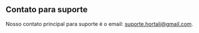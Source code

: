 ## Contato para suporte

Nosso contato principal para suporte é o email: [suporte.hortali@gmail.com](mailto:suporte.hortali@gmail.com?subject=Olá%20equipe%20Hortali).
